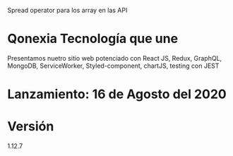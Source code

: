 Spread operator para los array en las API

# Qonexia Tecnología que une

Presentamos nuetro sitio web potenciado con React JS, Redux, GraphQL, MongoDB, ServiceWorker, Styled-component, chartJS,
testing con JEST

# Lanzamiento: 16 de Agosto del 2020

# Versión

1.12.7